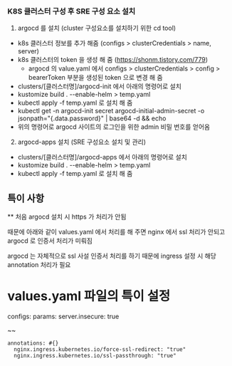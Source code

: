 ### K8S 클러스터 구성 후 SRE 구성 요소 설치

1. argocd 를 설치 (cluster 구성요소를 설치하기 위한 cd tool)
* k8s 클러스터 정보를 추가 해줌 (configs > clusterCredentials > name, server)
* k8s 클러스터의 token 을 생성 해 줌 (https://shonm.tistory.com/779)
  - argocd 의 value.yaml 에서 configs > clusterCredentials > config > bearerToken 부분을 생성된 token 으로 변경 해 줌
* clusters/[클러스터명]/argocd-init 에서 아래의 명령어로 설치
* kustomize build . --enable-helm > temp.yaml
* kubectl apply -f temp.yaml 로 설치 해 줌
* kubectl get -n argocd-init secret argocd-initial-admin-secret -o jsonpath="{.data.password}" | base64 -d && echo
* 위의 명령어로 argocd 사이트의 로그인을 위한 admin 비밀 번호를 얻어옴

2. argocd-apps 설치 (SRE 구성요소 설치 및 관리)
* clusters/[클러스터명]/argocd-apps 에서 아래의 명령어로 설치
* kustomize build . --enable-helm > temp.yaml
* kubectl apply -f temp.yaml 로 설치 해 줌

## 특이 사항
** 처음 argocd 설치 시 https 가 처리가 안됨

때문에 아래와 같이 values.yaml 에서 처리를 해 주면 nginx 에서 ssl 처리가 안되고  argocd 로 인증서 처리가 미뤄짐

argocd 는 자체적으로 ssl 사설 인증서 처리를 하기 때문에 ingress 설정 시 해당 annotation 처리가 필요

# values.yaml 파일의 특이 설정

configs:
  params:
    server.insecure: true

~~

    annotations: #{}
      nginx.ingress.kubernetes.io/force-ssl-redirect: "true"
      nginx.ingress.kubernetes.io/ssl-passthrough: "true"
	
